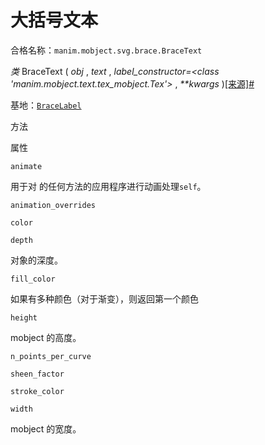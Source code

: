 # 大括号文本

合格名称：`manim.mobject.svg.brace.BraceText`

_类_ BraceText ( _obj_ , _text_ , _label_constructor=<class 'manim.mobject.text.tex_mobject.Tex'>_ , _\*\*kwargs_ )[\[来源\]](../_modules/manim/mobject/svg/brace.html#BraceText)[#](#manim.mobject.svg.brace.BraceText "此定义的固定链接")

基地：[`BraceLabel`](manim.mobject.svg.brace.BraceLabel.html#manim.mobject.svg.brace.BraceLabel "manim.mobject.svg.brace.BraceLabel")

方法

属性

`animate`

用于对 的任何方法的应用程序进行动画处理`self`。

`animation_overrides`

`color`

`depth`

对象的深度。

`fill_color`

如果有多种颜色（对于渐变），则返回第一个颜色

`height`

mobject 的高度。

`n_points_per_curve`

`sheen_factor`

`stroke_color`

`width`

mobject 的宽度。
